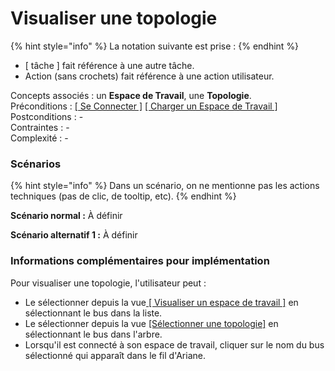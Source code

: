 # Visualiser une topologie

{% hint style="info" %}
La notation suivante est prise :
{% endhint %}

* \[ tâche \] fait référence à une autre tâche.
* Action \(sans crochets\) fait référence à une action utilisateur.

Concepts associés : un **Espace de Travail**, une **Topologie**.  
Préconditions : [\[ Se Connecter \]](../espace-de-travail/se-connecter.md) [\[ Charger un Espace de Travail \]](visualiser-une-topologie.md)  
Postconditions : -  
Contraintes : -  
Complexité : -

### Scénarios

{% hint style="info" %}
Dans un scénario, on ne mentionne pas les actions techniques \(pas de clic, de tooltip, etc\).
{% endhint %}

**Scénario normal :** À définir

**Scénario alternatif 1 :** À définir

### Informations complémentaires pour implémentation

Pour visualiser une topologie, l'utilisateur peut :

* Le sélectionner depuis la vue[ \[ Visualiser un espace de travail \]](../espace-de-travail/visualiser-un-espace-de-travail.md) en sélectionnant le bus dans la liste.
* Le sélectionner depuis la vue [\[Sélectionner une topologie\]](selectionner-une-topologie.md) en sélectionnant le bus dans l'arbre.
* Lorsqu'il est connecté à son espace de travail, cliquer sur le nom du bus sélectionné qui apparaît dans le fil d'Ariane.

